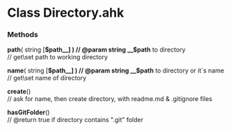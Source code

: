 # Class Directory.ahk  

### Methods  

__path__( string [__$path__] )  
	// @param string __$path__ to directory  
	// get\set path to working directory  

__name__( string [__$path__] )  
	// @param string __$path__ to directory or it`s name  
	// get\set name of directory  

__create__()  
	// ask for name, then create directory, with readme.md & .gitignore files  

__hasGitFolder__()  
	// @return true if directory contains ".git" folder  


  